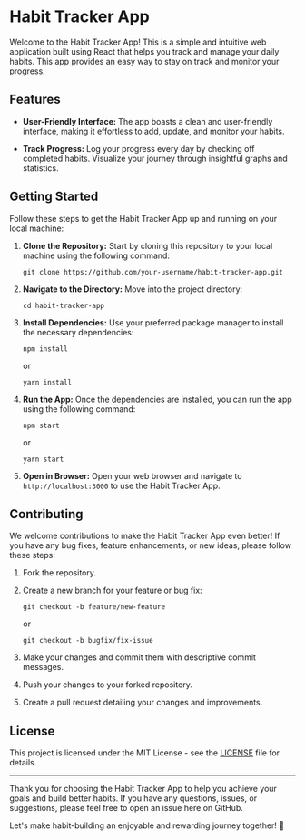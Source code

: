 
 # Habit Tracker App

Welcome to the Habit Tracker App! This is a simple and intuitive web application built using React that helps you track and manage your daily habits. This app provides an easy way to stay on track and monitor your progress.

## Features

- **User-Friendly Interface:** The app boasts a clean and user-friendly interface, making it effortless to add, update, and monitor your habits.

- **Track Progress:** Log your progress every day by checking off completed habits. Visualize your journey through insightful graphs and statistics.


## Getting Started

Follow these steps to get the Habit Tracker App up and running on your local machine:

1. **Clone the Repository:** Start by cloning this repository to your local machine using the following command:
   
   ```
   git clone https://github.com/your-username/habit-tracker-app.git
   ```

2. **Navigate to the Directory:** Move into the project directory:

   ```
   cd habit-tracker-app
   ```

3. **Install Dependencies:** Use your preferred package manager to install the necessary dependencies:

   ```
   npm install
   ```

   or

   ```
   yarn install
   ```

4. **Run the App:** Once the dependencies are installed, you can run the app using the following command:

   ```
   npm start
   ```

   or

   ```
   yarn start
   ```

5. **Open in Browser:** Open your web browser and navigate to `http://localhost:3000` to use the Habit Tracker App.

## Contributing

We welcome contributions to make the Habit Tracker App even better! If you have any bug fixes, feature enhancements, or new ideas, please follow these steps:

1. Fork the repository.

2. Create a new branch for your feature or bug fix:

   ```
   git checkout -b feature/new-feature
   ```

   or

   ```
   git checkout -b bugfix/fix-issue
   ```

3. Make your changes and commit them with descriptive commit messages.

4. Push your changes to your forked repository.

5. Create a pull request detailing your changes and improvements.

## License

This project is licensed under the MIT License - see the [LICENSE](LICENSE) file for details.

---

Thank you for choosing the Habit Tracker App to help you achieve your goals and build better habits. If you have any questions, issues, or suggestions, please feel free to open an issue here on GitHub.

Let's make habit-building an enjoyable and rewarding journey together! 🚀
